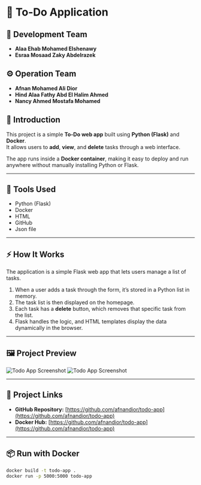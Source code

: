   
# 📝 To-Do Application

## 👥 Development Team
- **Alaa Ehab Mohamed Elshenawy**  
- **Esraa Mosaad Zaky Abdelrazek**

## ⚙️ Operation Team
- **Afnan Mohamed Ali Dior**  
- **Hind Alaa Fathy Abd El Halim Ahmed**  
- **Nancy Ahmed Mostafa Mohamed**
  
## 🚀 Introduction
This project is a simple **To-Do web app** built using **Python (Flask)** and **Docker**.  
It allows users to **add**, **view**, and **delete** tasks through a web interface.  

The app runs inside a **Docker container**, making it easy to deploy and run anywhere without manually installing Python or Flask.

---

## 🧰 Tools Used
- Python (Flask)
- Docker
- HTML
- GitHub
- Json file

---

## ⚡ How It Works
The application is a simple Flask web app that lets users manage a list of tasks.

1. When a user adds a task through the form, it’s stored in a Python list in memory.  
2. The task list is then displayed on the homepage.  
3. Each task has a **delete** button, which removes that specific task from the list.  
4. Flask handles the logic, and HTML templates display the data dynamically in the browser.

---

## 🖼️ Project Preview
![Todo App Screenshot]([https://github.com/afnandior/todo-app/blob/main/picture.jpg?raw=true](https://github.com/afnandior/todo-app/blob/main/screen1.jpeg))
![Todo App Screenshot]([screen2.jpeg](https://github.com/afnandior/todo-app/blob/main/screen2.jpeg))


---

## 🔗 Project Links
- **GitHub Repository:** [https://github.com/afnandior/todo-app](https://github.com/afnandior/todo-app)  
- **Docker Hub:** [https://github.com/afnandior/todo-app](https://github.com/afnandior/todo-app)

---

## 📦 Run with Docker
```bash
docker build -t todo-app .
docker run -p 5000:5000 todo-app
